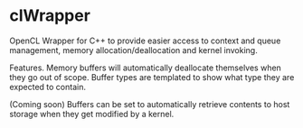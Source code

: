 clWrapper
=========

OpenCL Wrapper for C++ to provide easier access to context and queue management, 
memory allocation/deallocation and kernel invoking.

Features.
Memory buffers will automatically deallocate themselves when they go out of scope.
Buffer types are templated to show what type they are expected to contain.

(Coming soon)
Buffers can be set to automatically retrieve contents to host storage when they get modified by a kernel.

